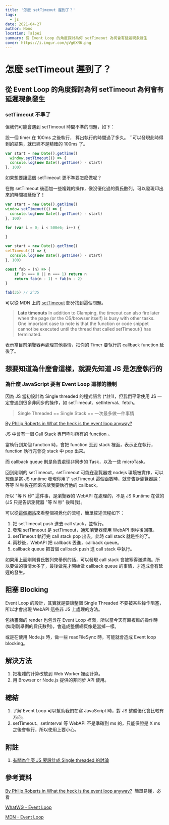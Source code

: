 ```yaml
---
title: '怎麼 setTimeout 遲到了？'
tags:
  - js
date: 2021-04-27
author: Nono
location: Taipei
summary: 從 Event Loop 的角度探討為何 setTimeout 為何會有延遲現象發生
cover: https://i.imgur.com/gVg6XN6.png
---
```


# 怎麼 setTimeout 遲到了？

## 從 Event Loop 的角度探討為何 setTimeout 為何會有延遲現象發生

### setTimeout 不準了

但我們可能會遇到 setTimeout 時間不準的問題，如下：

設一個 timer 在 100ms 之後執行， 算出執行的時間過了多久。
``可以發現此時得到的結果，就已經不是精確的 100ms 了。

```jsx
var start = new Date().getTime()
  window.setTimeout(() => {
  console.log(new Date().getTime() - start)
}, 100)
```

如果想要讓這個 setTimeout 更不準要怎麼做呢？

在做 setTimeout 後面加一些複雜的操作，像沒優化過的費氏數列。可以發現印出來的時間被延後了！

```jsx
var start = new Date().getTime()
window.setTimeout(() => {
  console.log(new Date().getTime() - start)
}, 100)

for (var i = 0; i < 500e6; i++) {
	
}
```

```jsx
var start = new Date().getTime()
setTimeout(() => {
  console.log(new Date().getTime() - start)
}, 100)

const fab = (n) => {
    if (n === 0 || n === 1) return n
    return fab(n - 1) + fab(n - 2)
}

fab(35) // 2^35
```

可以從 MDN 上的 [setTimeout](https://developer.mozilla.org/en-US/docs/Web/API/WindowOrWorkerGlobalScope/setTimeout) 部分找到這個問題。

> **Late timeouts** 
In addition to Clamping, the timeout can also fire later when the page (or the OS/browser itself) is busy with other tasks. One important case to note is that the function or code snippet cannot be executed until the thread that called setTimeout() has terminated.

表示當目前瀏覽器再處理其他事情，把你的 Timer 要執行的 callback function 延後了。

## 想要知道為什麼會這樣，就要先知道 JS 是怎麼執行的

### 為什麼 JavaScript 要有 Event Loop 這樣的機制

因為 JS 當初設計為 Single threaded 的程式語言 (*註1)，但我們平常使用 JS 一定會遇到很多非同步的操作，如 setTimeout、setInterval、fetch。

> Single Threaded == Single Stack == 一次最多做一件事情

[By Philip Roberts in What the heck is the event loop anyway?](https://www.youtube.com/watch?v=8aGhZQkoFbQ) 

JS 中會有一個 Call Stack 專門呼叫所有的 function 。

當執行到某個 function 時，會把 function 丟到 stack 裡面，表示正在執行，function 執行完會從 stack 中 pop 出來。

而 callback queue 則是負責處理非同步的 Task，以及一些 microTask。

回到剛剛的 setTimeout，setTimeout 可能在瀏覽器或 nodejs 環境被實作，可以想像是當 JS runtime 發現你用了 setTimeout 這個函數時，就會告訴瀏覽器說：等等 N 秒後在回來告訴我要執行他的 callback。

所以 "等 N 秒" 這件事，是瀏覽器的 WebAPI 在處理的，不是 JS Runtime 在做的 (JS 只是告訴瀏覽器 "等 N 秒" 後叫我)。

可以從[這個網站](http://latentflip.com/loupe/?code=c2V0VGltZW91dChmdW5jdGlvbiB0aW1lb3V0KCkgewogICAgY29uc29sZS5sb2coIkNsaWNrIHRoZSBidXR0b24hIik7Cn0sIDUwMDApOwo%3D!!!PGJ1dHRvbj5DbGljayBtZSE8L2J1dHRvbj4%3D)來看整個視覺化的流程，簡單敘述流程如下：

1. 把 setTimeout  push 進去 call stack，並執行。
2. 發現 setTimeout 是 setTimeout，通知瀏覽器使用 WebAPI 兩秒後回覆。
3. setTimeout 執行完 call stack pop 出去，此時 call stack 就是空的了。
4. 兩秒後，WebAPI 把 callback 丟進，callback queue。
5. callback queue 把首個 callback push 進 call stack 中執行。

如果用上面剛剛費氏數列來舉例的話，可以發現 call stack 會被塞得滿滿滿。所以要做的事情太多了，最後做完才開始做 callback queue 的事情，才造成會有延遲的發生。

## 阻塞 Blocking

Event Loop 的設計，其實就是要讓整個 Single Threaded 不要被某些操作阻塞，所以才會出現 WebAPI 這些非 JS 上處理的方法。

包括畫面的 render 也包含在 Event Loop 裡面，所以當今天有超複雜的操作時 (如剛剛舉例的費氏數列)，會造成整個網頁像是當掉一樣。

或是在使用 Node.js 時，做一些 readFileSync 時，可能就會造成 Event loop blocking。

## 解決方法

1. 把複雜的計算改放到 Web Worker 裡面計算。
2. 用 Browser or Node.js 提供的非同步 API 使用。

## 總結
1. 了解 Event Loop 可以幫助我們在寫 JavaScript 時，對 JS 整體優化會比較有方向。
2. setTimeout、setInterval 等 WebAPI 不是準確到 ms 的，只能保證是 X ms 之後會執行，所以使用上要小心。

## 附註

1. [有關為什麼 JS 要設計成 Single threaded 的討論]([https://stackoverflow.com/questions/17959663/why-is-node-js-single-threaded](https://stackoverflow.com/questions/17959663/why-is-node-js-single-threaded))

## 參考資料

[By Philip Roberts in What the heck is the event loop anyway?](https://www.youtube.com/watch?v=8aGhZQkoFbQ)   簡單易懂，必看

[WhatWG - Event Loop](https://html.spec.whatwg.org/multipage/webappapis.html#event-loops)

[MDN - Event Loop](https://developer.mozilla.org/zh-TW/docs/Web/JavaScript/EventLoop)